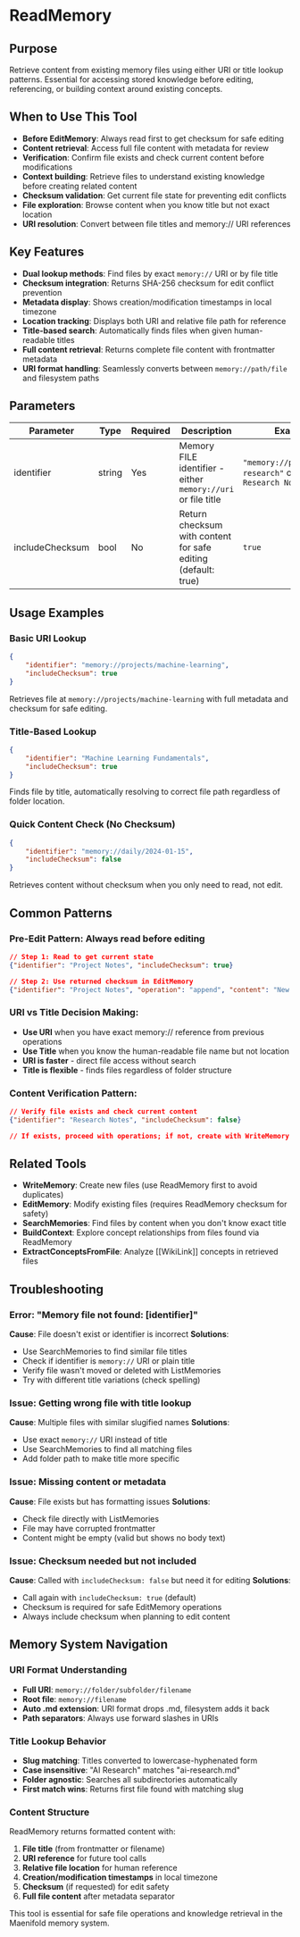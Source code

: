 # ReadMemory

## Purpose
Retrieve content from existing memory files using either URI or title lookup patterns. Essential for accessing stored knowledge before editing, referencing, or building context around existing concepts.

## When to Use This Tool
- **Before EditMemory**: Always read first to get checksum for safe editing
- **Content retrieval**: Access full file content with metadata for review
- **Verification**: Confirm file exists and check current content before modifications  
- **Context building**: Retrieve files to understand existing knowledge before creating related content
- **Checksum validation**: Get current file state for preventing edit conflicts
- **File exploration**: Browse content when you know title but not exact location
- **URI resolution**: Convert between file titles and memory:// URI references

## Key Features
- **Dual lookup methods**: Find files by exact `memory://` URI or by file title
- **Checksum integration**: Returns SHA-256 checksum for edit conflict prevention
- **Metadata display**: Shows creation/modification timestamps in local timezone
- **Location tracking**: Displays both URI and relative file path for reference
- **Title-based search**: Automatically finds files when given human-readable titles
- **Full content retrieval**: Returns complete file content with frontmatter metadata
- **URI format handling**: Seamlessly converts between `memory://path/file` and filesystem paths

## Parameters
| Parameter | Type | Required | Description | Example |
|-----------|------|----------|-------------|---------|
| identifier | string | Yes | Memory FILE identifier - either `memory://uri` or file title | `"memory://projects/ai-research"` or `"AI Research Notes"` |
| includeChecksum | bool | No | Return checksum with content for safe editing (default: true) | `true` |

## Usage Examples

### Basic URI Lookup
```json
{
    "identifier": "memory://projects/machine-learning",
    "includeChecksum": true
}
```
Retrieves file at `memory://projects/machine-learning` with full metadata and checksum for safe editing.

### Title-Based Lookup  
```json
{
    "identifier": "Machine Learning Fundamentals",
    "includeChecksum": true
}
```
Finds file by title, automatically resolving to correct file path regardless of folder location.

### Quick Content Check (No Checksum)
```json
{
    "identifier": "memory://daily/2024-01-15",
    "includeChecksum": false
}
```
Retrieves content without checksum when you only need to read, not edit.

## Common Patterns

### **Pre-Edit Pattern**: Always read before editing
```json
// Step 1: Read to get current state
{"identifier": "Project Notes", "includeChecksum": true}

// Step 2: Use returned checksum in EditMemory
{"identifier": "Project Notes", "operation": "append", "content": "New info about [[AI]]", "checksum": "abc123..."}
```

### **URI vs Title Decision Making**:
- **Use URI** when you have exact memory:// reference from previous operations
- **Use Title** when you know the human-readable file name but not location
- **URI is faster** - direct file access without search
- **Title is flexible** - finds files regardless of folder structure

### **Content Verification Pattern**:
```json
// Verify file exists and check current content
{"identifier": "Research Notes", "includeChecksum": false}

// If exists, proceed with operations; if not, create with WriteMemory
```

## Related Tools
- **WriteMemory**: Create new files (use ReadMemory first to avoid duplicates)
- **EditMemory**: Modify existing files (requires ReadMemory checksum for safety)  
- **SearchMemories**: Find files by content when you don't know exact title
- **BuildContext**: Explore concept relationships from files found via ReadMemory
- **ExtractConceptsFromFile**: Analyze [[WikiLink]] concepts in retrieved files

## Troubleshooting

### **Error**: "Memory file not found: [identifier]"
**Cause**: File doesn't exist or identifier is incorrect
**Solutions**:
- Use SearchMemories to find similar file titles
- Check if identifier is `memory://` URI or plain title
- Verify file wasn't moved or deleted with ListMemories
- Try with different title variations (check spelling)

### **Issue**: Getting wrong file with title lookup
**Cause**: Multiple files with similar slugified names
**Solutions**:
- Use exact `memory://` URI instead of title
- Use SearchMemories to find all matching files
- Add folder path to make title more specific

### **Issue**: Missing content or metadata
**Cause**: File exists but has formatting issues
**Solutions**:
- Check file directly with ListMemories
- File may have corrupted frontmatter
- Content might be empty (valid but shows no body text)

### **Issue**: Checksum needed but not included
**Cause**: Called with `includeChecksum: false` but need it for editing
**Solutions**:
- Call again with `includeChecksum: true` (default)
- Checksum is required for safe EditMemory operations
- Always include checksum when planning to edit content

## Memory System Navigation

### URI Format Understanding
- **Full URI**: `memory://folder/subfolder/filename` 
- **Root file**: `memory://filename`
- **Auto .md extension**: URI format drops .md, filesystem adds it back
- **Path separators**: Always use forward slashes in URIs

### Title Lookup Behavior  
- **Slug matching**: Titles converted to lowercase-hyphenated form
- **Case insensitive**: "AI Research" matches "ai-research.md"
- **Folder agnostic**: Searches all subdirectories automatically
- **First match wins**: Returns first file found with matching slug

### Content Structure
ReadMemory returns formatted content with:
1. **File title** (from frontmatter or filename)
2. **URI reference** for future tool calls
3. **Relative file location** for human reference  
4. **Creation/modification timestamps** in local timezone
5. **Checksum** (if requested) for edit safety
6. **Full file content** after metadata separator

This tool is essential for safe file operations and knowledge retrieval in the Maenifold memory system.